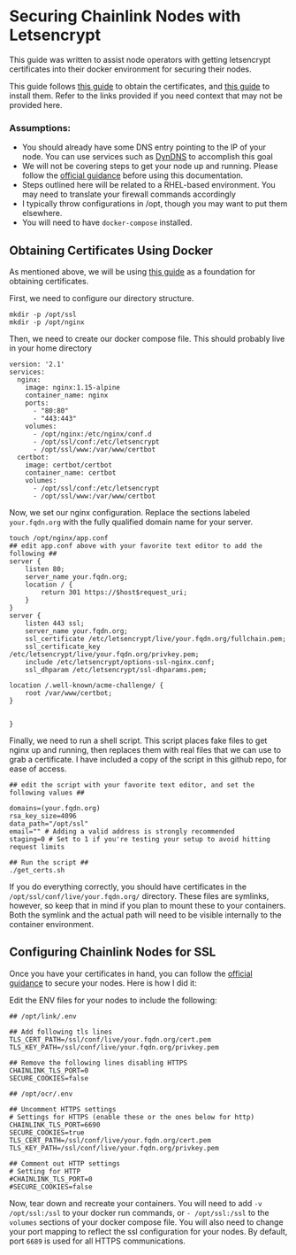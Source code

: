# Securing Chainlink Nodes with Letsencrypt

This guide was written to assist node operators with getting letsencrypt certificates into their docker environment for securing their nodes. 

This guide follows [this guide](https://pentacent.medium.com/nginx-and-lets-encrypt-with-docker-in-less-than-5-minutes-b4b8a60d3a71) to obtain the certificates, and [this guide](https://docs.chain.link/docs/enabling-https-connections/) to install them. Refer to the links provided if you need context that may not be provided here. 

### Assumptions:
- You should already have some DNS entry pointing to the IP of your node. You can use services such as [DynDNS](https://account.dyn.com/) to accomplish this goal
- We will not be covering steps to get your node up and running. Please follow the [official guidance](https://docs.chain.link/docs/running-a-chainlink-node/) before using this documentation.
- Steps outlined here will be related to a RHEL-based environment. You may need to translate your firewall commands accordingly
- I typically throw configurations in /opt, though you may want to put them elsewhere. 
- You will need to have `docker-compose` installed. 

## Obtaining Certificates Using Docker

As mentioned above, we will be using [this guide](https://pentacent.medium.com/nginx-and-lets-encrypt-with-docker-in-less-than-5-minutes-b4b8a60d3a71) as a foundation for obtaining certificates. 

First, we need to configure our directory structure.

```
mkdir -p /opt/ssl
mkdir -p /opt/nginx
```

Then, we need to create our docker compose file. This should probably live in your home directory

```
version: '2.1'
services:
  nginx:
    image: nginx:1.15-alpine
    container_name: nginx
    ports:
      - "80:80"
      - "443:443"
    volumes:
      - /opt/nginx:/etc/nginx/conf.d
      - /opt/ssl/conf:/etc/letsencrypt
      - /opt/ssl/www:/var/www/certbot
  certbot:
    image: certbot/certbot
    container_name: certbot
    volumes:
      - /opt/ssl/conf:/etc/letsencrypt
      - /opt/ssl/www:/var/www/certbot
```

Now, we set our nginx configuration. Replace the sections labeled `your.fqdn.org` with the fully qualified domain name for your server. 

```
touch /opt/nginx/app.conf
## edit app.conf above with your favorite text editor to add the following ##
server {
    listen 80;
    server_name your.fqdn.org;
    location / {
        return 301 https://$host$request_uri;
    }
}
server {
    listen 443 ssl;
    server_name your.fqdn.org;
    ssl_certificate /etc/letsencrypt/live/your.fqdn.org/fullchain.pem;
    ssl_certificate_key /etc/letsencrypt/live/your.fqdn.org/privkey.pem;
    include /etc/letsencrypt/options-ssl-nginx.conf;
    ssl_dhparam /etc/letsencrypt/ssl-dhparams.pem;

location /.well-known/acme-challenge/ {
    root /var/www/certbot;
}


}

```

Finally, we need to run a shell script. This script places fake files to get nginx up and running, then replaces them with real files that we can use to grab a certificate. I have included a copy of the script in this github repo, for ease of access. 


```
## edit the script with your favorite text editor, and set the following values ##

domains=(your.fqdn.org)
rsa_key_size=4096
data_path="/opt/ssl"
email="" # Adding a valid address is strongly recommended
staging=0 # Set to 1 if you're testing your setup to avoid hitting request limits

## Run the script ##
./get_certs.sh
```

If you do everything correctly, you should have certificates in the `/opt/ssl/conf/live/your.fqdn.org/` directory. These files are symlinks, however, so keep that in mind if you plan to mount these to your containers. Both the symlink and the actual path will need to be visible internally to the container environment. 

## Configuring Chainlink Nodes for SSL

Once you have your certificates in hand, you can follow the [official guidance](https://docs.chain.link/docs/enabling-https-connections/) to secure your nodes. Here is how I did it:

Edit the ENV files for your nodes to include the following:

```
## /opt/link/.env

## Add following tls lines
TLS_CERT_PATH=/ssl/conf/live/your.fqdn.org/cert.pem
TLS_KEY_PATH=/ssl/conf/live/your.fqdn.org/privkey.pem

## Remove the following lines disabling HTTPS
CHAINLINK_TLS_PORT=0
SECURE_COOKIES=false

## /opt/ocr/.env 

## Uncomment HTTPS settings
# Settings for HTTPS (enable these or the ones below for http)
CHAINLINK_TLS_PORT=6690
SECURE_COOKIES=true
TLS_CERT_PATH=/ssl/conf/live/your.fqdn.org/cert.pem
TLS_KEY_PATH=/ssl/conf/live/your.fqdn.org/privkey.pem

## Comment out HTTP settings
# Setting for HTTP
#CHAINLINK_TLS_PORT=0
#SECURE_COOKIES=false
```

Now, tear down and recreate your containers. You will need to add `-v /opt/ssl:/ssl` to your docker run commands, or `- /opt/ssl:/ssl` to the `volumes` sections of your docker compose file. You will also need to change your port mapping to reflect the ssl configuration for your nodes. By default, port `6689` is used for all HTTPS communications.  
